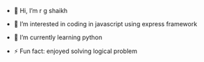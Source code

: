 - 👋 Hi, I’m r g shaikh
- 👀 I’m interested in coding in javascript using express framework 
- 🌱 I’m currently learning python
  
  
- ⚡ Fun fact: enjoyed solving logical problem
<!---
rgs4163/rgs4163 is a ✨ special ✨ repository because its `README.md` (this file) appears on your GitHub profile.
You can click the Preview link to take a look at your changes.
--->
